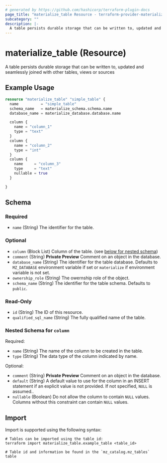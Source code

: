 ```yaml
---
# generated by https://github.com/hashicorp/terraform-plugin-docs
page_title: "materialize_table Resource - terraform-provider-materialize"
subcategory: ""
description: |-
  A table persists durable storage that can be written to, updated and seamlessly joined with other tables, views or sources
---
```


# materialize_table (Resource)

A table persists durable storage that can be written to, updated and seamlessly joined with other tables, views or sources

## Example Usage

```terraform
resource "materialize_table" "simple_table" {
  name          = "simple_table"
  schema_name   = materialize_schema.schema.name
  database_name = materialize_database.database.name

  column {
    name = "column_1"
    type = "text"
  }
  column {
    name = "column_2"
    type = "int"
  }
  column {
    name     = "column_3"
    type     = "text"
    nullable = true
  }

}
```

<!-- schema generated by tfplugindocs -->
## Schema

### Required

- `name` (String) The identifier for the table.

### Optional

- `column` (Block List) Column of the table. (see [below for nested schema](#nestedblock--column))
- `comment` (String) **Private Preview** Comment on an object in the database.
- `database_name` (String) The identifier for the table database. Defaults to `MZ_DATABASE` environment variable if set or `materialize` if environment variable is not set.
- `ownership_role` (String) The owernship role of the object.
- `schema_name` (String) The identifier for the table schema. Defaults to `public`.

### Read-Only

- `id` (String) The ID of this resource.
- `qualified_sql_name` (String) The fully qualified name of the table.

<a id="nestedblock--column"></a>
### Nested Schema for `column`

Required:

- `name` (String) The name of the column to be created in the table.
- `type` (String) The data type of the column indicated by name.

Optional:

- `comment` (String) **Private Preview** Comment on an object in the database.
- `default` (String) A default value to use for the column in an INSERT statement if an explicit value is not provided. If not specified, `NULL` is assumed..
- `nullable` (Boolean) Do not allow the column to contain `NULL` values. Columns without this constraint can contain `NULL` values.

## Import

Import is supported using the following syntax:

```shell
# Tables can be imported using the table id:
terraform import materialize_table.example_table <table_id>

# Table id and information be found in the `mz_catalog.mz_tables` table
```
